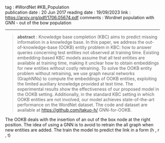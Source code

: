 tag : #WordNet  #KB_Population  
publication date : 20 Jun 2017
reading date : 19/09/2023
link : https://arxiv.org/pdf/1706.05674.pdf
comments : Wordnet population with GNN - out of the bow population

---

>**abstract** :  Knowledge base completion (KBC) aims to predict missing information in a knowledge base. In this paper, we address the out-of-knowledge-base (OOKB) entity problem in KBC: how to answer queries concerning test entities not observed at training time. Existing embedding-based KBC models assume that all test entities are available at training time, making it unclear how to obtain embeddings for new entities without costly retraining. To solve the OOKB entity problem without retraining, we use graph neural networks (GraphNNs) to compute the embeddings of OOKB entities, exploiting the limited auxiliary knowledge provided at test time. The experimental results show the effectiveness of our proposed model in the OOKB setting. Additionally, in the standard KBC setting in which OOKB entities are not involved, our model achieves state-of-the-art performance on the WordNet dataset. The code and dataset are available at https://github.com/takuo-h/ GNN-for-OOKB.

The OOKB deals with the insertion of an out of the box node at the right position. The idea of using a GNN is to avoid to retrain the all graph when new entities are added. 
The train the model to predict the link in a form (h , r , t)

